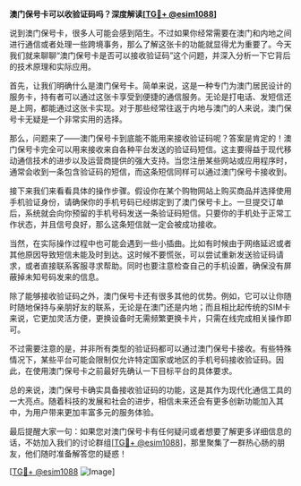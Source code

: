 **澳门保号卡可以收验证码吗？深度解读[[TG💪+ @esim1088](https://t.me/s/esim1088)]**

说到澳门保号卡，很多人可能会感到陌生。不过如果你经常需要在澳门和内地之间进行通信或者处理一些跨境事务，那么了解这张卡的功能就显得尤为重要了。今天我们就来聊聊“澳门保号卡是否可以接收验证码”这个问题，并深入分析一下它背后的技术原理和实际应用。

首先，让我们明确什么是澳门保号卡。简单来说，这是一种专门为澳门居民设计的服务卡，持有者可以通过这张卡享受到便捷的通信服务。无论是打电话、发短信还是上网，都能通过这张卡实现。对于那些经常往返于内地与澳门的人来说，澳门保号卡无疑是一个非常实用的选择。

那么，问题来了——澳门保号卡到底能不能用来接收验证码呢？答案是肯定的！澳门保号卡完全可以用来接收来自各种平台发送的验证码短信。这主要得益于现代移动通信技术的进步以及运营商提供的强大支持。当您注册某些网站或应用程序时，通常会收到一条包含验证码的短信，而这条短信同样可以通过澳门保号卡接收到。

接下来我们来看看具体的操作步骤。假设你在某个购物网站上购买商品并选择使用手机验证身份，请确保你的手机号码已经绑定到了澳门保号卡上。一旦提交订单后，系统就会向你预留的手机号码发送一条验证码短信。只要你的手机处于正常工作状态，并且信号良好，那么这条短信就一定会被成功接收。

当然，在实际操作过程中也可能会遇到一些小插曲。比如有时候由于网络延迟或者其他原因导致短信未能及时到达。这时候不要慌张，可以尝试重新发送验证码请求，或者直接联系客服寻求帮助。同时也要注意检查自己的手机设置，确保没有屏蔽掉未知号码发来的信息。

除了能够接收验证码之外，澳门保号卡还有很多其他的优势。例如，它可以让你随时随地保持与亲朋好友的联系，无论是在澳门还是内地；而且相比起传统的SIM卡来说，它更加灵活方便，更换设备时无需频繁更换卡片，只需在线完成相关操作即可。

不过需要注意的是，并非所有类型的验证码都可以通过澳门保号卡接收。有些特殊情况下，某些平台可能会限制仅允许特定国家或地区的手机号码接收验证码。因此，在使用澳门保号卡之前最好先确认一下目标平台的具体要求。

总的来说，澳门保号卡确实具备接收验证码的功能，这是其作为现代化通信工具的一大亮点。随着科技的发展和社会的进步，相信未来还会有更多创新功能加入其中，为用户带来更加丰富多元的服务体验。

最后提醒大家一句：如果您对澳门保号卡有任何疑问或者想要了解更多详细信息的话，不妨加入我们的讨论群组[[TG💪+ @esim1088](https://t.me/s/esim1088)]，那里聚集了一群热心肠的朋友，他们随时准备解答您的疑惑！

[[TG💪+ @esim1088](https://t.me/s/esim1088) ![Image](https://i.postimg.cc/4NQfJmqS/Snipaste-2025-05-13-00-14-12.png)]